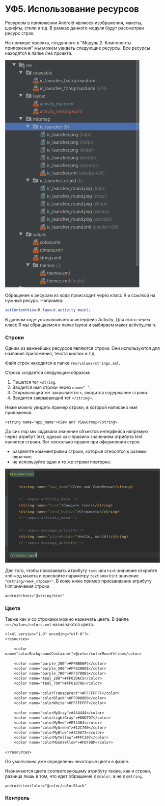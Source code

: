 # УФ5. Использование ресурсов

Ресурсом в приложении Android являюся изображения, макеты, шрифты, стили и т.д. В рамках данного модуля будут рассмотрен ресурс строк.

На примере проекта, созданного в "Модуль 2. Компоненты приложения" мы можем увидеть следующие ресурсы. Все ресурсы находятся в папке /res проекта.

![&#x420;&#x438;&#x441;. 1. &#x420;&#x435;&#x441;&#x443;&#x440;&#x441;&#x44B; &#x43F;&#x440;&#x43E;&#x435;&#x43A;&#x442;&#x430;](../../.gitbook/assets/image%20%2826%29.png)

Обращение к ресурам из кода происходит через класс R и ссылкой на нужный ресурс. Например:

```java
setContentView(R.layout.activity_main);
```

В данном коде устанавливается интерфейс Activity. Для этого через класс R мы обращаемся к папке layout и выбираем макет activity\_main.

### Строки

Одним из важнейших ресурсов являются строки. Они используются для названия приложения, текста кнопок и т.д.

Файл строк находится в папке `res/values/strings.xml`. 

Строка создается следующим образом:

1. Пишется тег `<string`.
2. Вводится имя строки через `name=" "`.
3. Открывающий тег закрывается `>`, вводится содержание строки.
4. Вводится закрывающий тег `</string>`.

Ниже можно увидеть пример строки, в которой написано имя приложения.

```markup
<string name="app_name">View and ViewGroup</string>
```

До сих пор мы задавали значение объектов интерфейса напрямую через атрибут text, однако как-правило значением атрибута text является строки. Вот несколько правил при оформлении строк:

* разделяте комментриями строки, которые относятся к разным экранам;
* не используйте одни и те же строки повторно.

![&#x420;&#x438;&#x441;. 2. &#x41E;&#x431;&#x44A;&#x44F;&#x432;&#x43B;&#x435;&#x43D;&#x438;&#x435; &#x441;&#x442;&#x440;&#x43E;&#x43A;](../../.gitbook/assets/image%20%2824%29.png)

Для того, чтобы присваивать атрибуту `text` или `hint` значение откройте xml-код макета и присвойте параметру `text` или `hint` значение `"@string/<имя_строки>"`. В коже ниже пример присваивание атрибуту hint значения строки.

```markup
android:hint="@string/hint"
```

### Цвета

Также как и со строками можно назначать цвета. В файле `res/values/colors.xml` назначаются цвета.

```markup
<?xml version="1.0" encoding="utf-8"?>
<resources>

    <color name="colorBackgroundContainer">@color/colorMoonYellow</color>

    <color name="purple_200">#FFBB86FC</color>
    <color name="purple_500">#FF6200EE</color>
    <color name="purple_700">#FF3700B3</color>
    <color name="teal_200">#FF03DAC5</color>
    <color name="teal_700">#FF018786</color>

    <color name="colorTransparent">#FFFFFFFF</color>
    <color name="colorBlack">#FF000000</color>
    <color name="colorWhite">#FFFFFFFF</color>

    <color name="colorMyGray">#444444</color>
    <color name="colorLightGray">#D6D7D7</color>
    <color name="colorMyRed">#E54304</color>
    <color name="colorMyGreen">#12C700</color>
    <color name="colorMyBlue">#425A73</color>
    <color name="colorMyYellow">#FFC107</color>
    <color name="colorMoonYellow">#FDF8DF</color>

</resources>
```

По умолчанию уже определены некоторые цвета в файле.

Назначаются цвета соответсвующему атрибуту также, как и строки, разница лишь в том, что идет обращение к `@color`, а не к `@string`.

```markup
android:textColor="@color/colorBlack"
```

### Контроль



